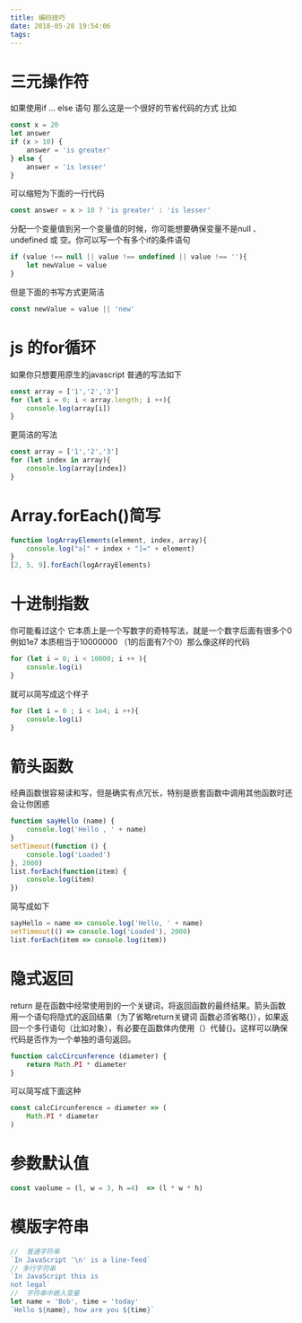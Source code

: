 ```yaml
---
title: 编码技巧
date: 2018-05-28 19:54:06
tags:
---
```

# 三元操作符
如果使用if ... else 语句 那么这是一个很好的节省代码的方式
比如
```javascript
const x = 20
let answer
if (x > 10) {
    answer = 'is greater'
} else {
    answer = 'is lesser'
}
```
可以缩短为下面的一行代码
```javascript
const answer = x > 10 ? 'is greater' : 'is lesser'
```
分配一个变量值到另一个变量值的时候，你可能想要确保变量不是null 、undefined 或 空。你可以写一个有多个if的条件语句
```javascript
if (value !== null || value !== undefined || value !== ''){
    let newValue = value
}
```
但是下面的书写方式更简洁
```javascript
const newValue = value || 'new'
```

# js 的for循环
如果你只想要用原生的javascript 普通的写法如下
```javascript
const array = ['1','2','3']
for (let i = 0; i < array.length; i ++){
    console.log(array[i])
}
```
更简洁的写法
```javascript
const array = ['1','2','3']
for (let index in array){
    console.log(array[index])
}
```
# Array.forEach()简写
```javascript
function logArrayElements(element, index, array){
    console.log("a[" + index + "]=" + element)
}
[2, 5, 9].forEach(logArrayElements)
```
# 十进制指数
你可能看过这个 它本质上是一个写数字的奇特写法，就是一个数字后面有很多个0 例如1e7 本质相当于10000000 （1的后面有7个0）那么像这样的代码
```javascript
for (let i = 0; i < 10000; i ++ ){
    console.log(i)
}
```
就可以简写成这个样子
```javascript
for (let i = 0 ; i < 1e4; i ++){
    console.log(i)
}
```
# 箭头函数
经典函数很容易读和写，但是确实有点冗长，特别是嵌套函数中调用其他函数时还会让你困惑
```javascript
function sayHello (name) {
    console.log('Hello , ' + name)
}
setTimeout(function () {
    console.log('Loaded')
}, 2000)
list.forEach(function(item) {
    console.log(item)
})
```
简写成如下
```javascript
sayHello = name => console.log('Hello, ' + name)
setTimeout(() => console.log('Loaded'), 2000)
list.forEach(item => console.log(item))
```
# 隐式返回
return 是在函数中经常使用到的一个关键词，将返回函数的最终结果。箭头函数用一个语句将隐式的返回结果（为了省略return关键词 函数必须省略{}），如果返回一个多行语句（比如对象），有必要在函数体内使用（）代替{}。这样可以确保代码是否作为一个单独的语句返回。
```javascript
function calcCircunference (diameter) {
    return Math.PI * diameter
}
```
可以简写成下面这种
```javascript
const calcCircunference = diameter => (
    Math.PI * diameter
)
```
# 参数默认值
```javascript
const vaolume = (l, w = 3, h =4)  => (l * w * h)
```
# 模版字符串
```javascript
//  普通字符串
`In JavaScript '\n' is a line-feed`
// 多行字符串
`In JavaScript this is 
not legal`
//  字符串中嵌入变量
let name = 'Bob', time = 'today'
`Hello ${name}, how are you ${time}`
```
